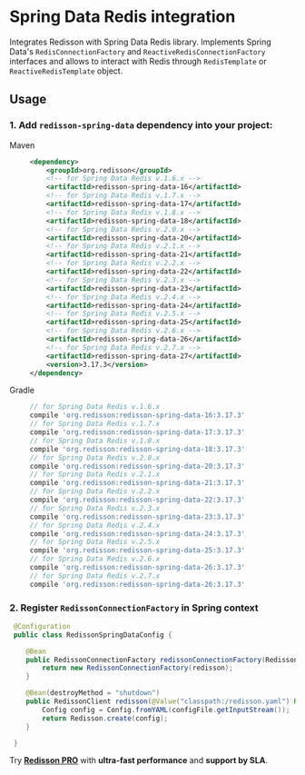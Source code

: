 # Spring Data Redis integration

Integrates Redisson with Spring Data Redis library. Implements Spring Data's `RedisConnectionFactory` and `ReactiveRedisConnectionFactory` interfaces and allows to interact with Redis through `RedisTemplate` or `ReactiveRedisTemplate` object.

## Usage

### 1. Add `redisson-spring-data` dependency into your project:

Maven

```xml
     <dependency>
         <groupId>org.redisson</groupId>
         <!-- for Spring Data Redis v.1.6.x -->
         <artifactId>redisson-spring-data-16</artifactId>
         <!-- for Spring Data Redis v.1.7.x -->
         <artifactId>redisson-spring-data-17</artifactId>
         <!-- for Spring Data Redis v.1.8.x -->
         <artifactId>redisson-spring-data-18</artifactId>
         <!-- for Spring Data Redis v.2.0.x -->
         <artifactId>redisson-spring-data-20</artifactId>
         <!-- for Spring Data Redis v.2.1.x -->
         <artifactId>redisson-spring-data-21</artifactId>
         <!-- for Spring Data Redis v.2.2.x -->
         <artifactId>redisson-spring-data-22</artifactId>
         <!-- for Spring Data Redis v.2.3.x -->
         <artifactId>redisson-spring-data-23</artifactId>
         <!-- for Spring Data Redis v.2.4.x -->
         <artifactId>redisson-spring-data-24</artifactId>
         <!-- for Spring Data Redis v.2.5.x -->
         <artifactId>redisson-spring-data-25</artifactId>
         <!-- for Spring Data Redis v.2.6.x -->
         <artifactId>redisson-spring-data-26</artifactId>
         <!-- for Spring Data Redis v.2.7.x -->
         <artifactId>redisson-spring-data-27</artifactId>
         <version>3.17.3</version>
     </dependency>
```

Gradle

```groovy
     // for Spring Data Redis v.1.6.x
     compile 'org.redisson:redisson-spring-data-16:3.17.3'
     // for Spring Data Redis v.1.7.x
     compile 'org.redisson:redisson-spring-data-17:3.17.3'
     // for Spring Data Redis v.1.8.x
     compile 'org.redisson:redisson-spring-data-18:3.17.3'
     // for Spring Data Redis v.2.0.x
     compile 'org.redisson:redisson-spring-data-20:3.17.3'
     // for Spring Data Redis v.2.1.x
     compile 'org.redisson:redisson-spring-data-21:3.17.3'
     // for Spring Data Redis v.2.2.x
     compile 'org.redisson:redisson-spring-data-22:3.17.3'
     // for Spring Data Redis v.2.3.x
     compile 'org.redisson:redisson-spring-data-23:3.17.3'
     // for Spring Data Redis v.2.4.x
     compile 'org.redisson:redisson-spring-data-24:3.17.3'
     // for Spring Data Redis v.2.5.x
     compile 'org.redisson:redisson-spring-data-25:3.17.3'
     // for Spring Data Redis v.2.6.x
     compile 'org.redisson:redisson-spring-data-26:3.17.3'
     // for Spring Data Redis v.2.7.x
     compile 'org.redisson:redisson-spring-data-26:3.17.3'
```

### 2. Register `RedissonConnectionFactory` in Spring context

```java
 @Configuration
 public class RedissonSpringDataConfig {

    @Bean
    public RedissonConnectionFactory redissonConnectionFactory(RedissonClient redisson) {
        return new RedissonConnectionFactory(redisson);
    }

    @Bean(destroyMethod = "shutdown")
    public RedissonClient redisson(@Value("classpath:/redisson.yaml") Resource configFile) throws IOException {
        Config config = Config.fromYAML(configFile.getInputStream());
        return Redisson.create(config);
    }

 }
```
Try __[Redisson PRO](https://redisson.pro)__ with **ultra-fast performance** and **support by SLA**.
